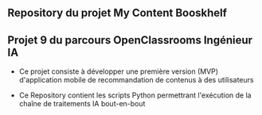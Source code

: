 ## Repository du projet My Content Booskhelf
## Projet 9 du parcours OpenClassrooms Ingénieur IA  

- Ce projet consiste à développer une première version (MVP) d'application mobile de recommandation de contenus à des utilisateurs

- Ce Repository contient les scripts Python permettrant l'exécution de la chaîne de traitements IA bout-en-bout
